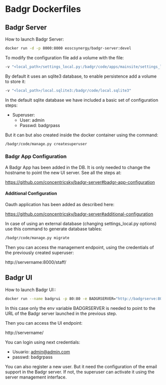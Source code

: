 # Badgr Dockerfiles

## Badgr Server

How to launch Badgr Server:

```sh
docker run -d -p 8000:8000 eoscsynergy/badgr-server:devel
```

To modify the configuration file add a volume with the file:

```sh
-v "<local_path>/settings_local.py:/badgr/code/apps/mainsite/settings_local.py"
```

By default it uses an sqlite3 database, to enable persistence add a volume to store it:

```sh
-v "<local_path>/local.sqlite3:/badgr/code/local.sqlite3"
```

In the default sqlite database we have included a basic set of configuration steps:

* Superuser:
  * User: admin
  * Passwd:  badgrpass

But it can but also created inside the docker container using the command:

```sh
/badgr/code/manage.py createsuperuser
```

### Badgr App Configuration

A Badgr App has been added in the DB. It is only needed to change the hostname to point the new UI server. See all the steps at:

https://github.com/concentricsky/badgr-server#badgr-app-configuration

#### Additional Configuration

Oauth application has been added as described here:

https://github.com/concentricsky/badgr-server#additional-configuration

In case of using an external database (changing settings_local.py options) use this command to generate database tables:

```sh
/badgr/code/manage.py migrate
```

Then you can access the management endpoint, using the credentials of the previously created superuser:

http://servername:8000/staff/

## Badgr UI

How to launch Badgr UI::

```sh
docker run --name badgrui -p 80:80 -e BADGRSERVER="http://badgrserve:8000" -d eoscsynergy/badgr-ui:devel
```

In this case only the env variable BADGRSERVER is needed to point to the URL of the Badgr server launched in the previous step.

Then you can access the UI endpoint:

http://servername/

You can login using next credentials:

* Usuario: admin@admin.com
* passwd:  badgrpass

You can also register a new user. But it need the configuration of the email support in the Badgr server. If not, the superuser can activate it using the server management interface.
